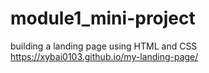 # module1_mini-project
building a landing page using HTML and CSS
https://xybai0103.github.io/my-landing-page/
